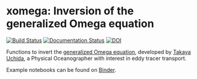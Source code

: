# xomega: Inversion of the generalized Omega equation

[![Build Status](https://travis-ci.org/roxyboy/xomega.svg?branch=master)](https://travis-ci.org/roxyboy/xomega)
[![Documentation Status](https://readthedocs.org/projects/xomega/badge/?version=latest)](https://xomega.readthedocs.io/en/latest/?badge=latest)
[![DOI](https://zenodo.org/badge/125751493.svg)](https://zenodo.org/badge/latestdoi/125751493)

Functions to invert the [generalized Omega equation](https://journals.ametsoc.org/doi/full/10.1175/1520-0493%282000%29128%3C2270%3AMAAOAC%3E2.0.CO%3B2),
developed by [Takaya Uchida](https://roxyboy.github.io/), a Physical Oceanographer with interest in eddy tracer transport.

Example notebooks can be found on
[Binder](https://binder.pangeo.io/v2/gh/roxyboy/2km-flat-channel_eg/master).
